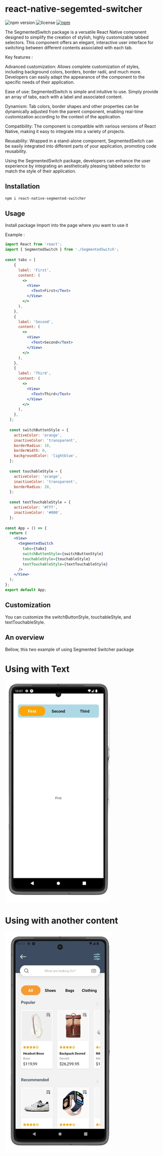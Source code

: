 # react-native-segemted-switcher

![npm version](https://img.shields.io/npm/v/react-native-segmented-switcher.svg)
![license](https://img.shields.io/npm/l/react-native-segmented-switcher.svg)
[![npm](https://img.shields.io/npm/dt/react-native-segmented-switcher.svg)](https://www.npmjs.com/package/react-native-segmented-switcher)

The SegmentedSwitch package is a versatile React Native component designed to simplify the creation of stylish, highly customizable tabbed selectors. This component offers an elegant, interactive user interface for switching between different contents associated with each tab.

Key features :

Advanced customization: Allows complete customization of styles, including background colors, borders, border radii, and much more. Developers can easily adapt the appearance of the component to the specific needs of their application.

Ease of use: SegmentedSwitch is simple and intuitive to use. Simply provide an array of tabs, each with a label and associated content.

Dynamism: Tab colors, border shapes and other properties can be dynamically adjusted from the parent component, enabling real-time customization according to the context of the application.

Compatibility: The component is compatible with various versions of React Native, making it easy to integrate into a variety of projects.

Reusability: Wrapped in a stand-alone component, SegmentedSwitch can be easily integrated into different parts of your application, promoting code reusability.

Using the SegmentedSwitch package, developers can enhance the user experience by integrating an aesthetically pleasing tabbed selector to match the style of their application.

## Installation

```bash
npm i react-native-segmented-switcher
```

## Usage

Install package
Import into the page where you want to use it

Example :

```jsx
import React from 'react';
import { SegmentedSwitch } from './SegmentedSwitch';

const tabs = [
    {
      label: 'First',
      content: (
        <>
          <View>
            <Text>First</Text>
          </View>
        </>
      ),
    },
    {
      label: 'Second',
      content: (
        <>
          <View>
            <Text>Second</Text>
          </View>
        </>
      ),
    },
    {
      label: 'Third',
      content: (
        <>
          <View>
            <Text>Third</Text>
          </View>
        </>
      ),
    },
  ];

  const switchButtonStyle = {
    activeColor: 'orange',
    inactiveColor: 'transparent',
    borderRadius: 10,
    borderWidth: 0,
    backgroundColor: 'lightblue',
  };

  const touchableStyle = {
    activeColor: 'orange',
    inactiveColor: 'transparent',
    borderRadius: 20,
  };

  const textTouchableStyle = {
    activeColor: '#fff',
    inactiveColor: '#000',
  };

const App = () => {
  return (
    <View>
      <SegmentedSwitch
        tabs={tabs}
        switchButtonStyle={switchButtonStyle}
        touchableStyle={touchableStyle}
        textTouchableStyle={textTouchableStyle}
      />
    </View>
  );
};
export default App;
```
## Customization

You can customize the switchButtonStyle, touchableStyle, and textTouchableStyle.

## An overview
Bellow, this two example of using Segmented Switcher package
# Using with Text
![Texte alternatif](https://github.com/Mohamed-78/react-native-segmented-switcher/blob/main/screen_1.png)
# Using with another content
![Texte alternatif](https://github.com/Mohamed-78/react-native-segmented-switcher/blob/main/screen_2.png)
